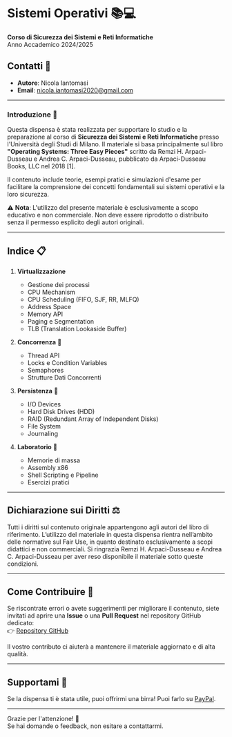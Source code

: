 # Sistemi Operativi 📚💻  
**Corso di Sicurezza dei Sistemi e Reti Informatiche**  
Anno Accademico 2024/2025  

## Contatti 📩  
- **Autore**: Nicola Iantomasi  
- **Email**: nicola.iantomasi2020@gmail.com  

---

### Introduzione 🌟  
Questa dispensa è stata realizzata per supportare lo studio e la preparazione al corso di **Sicurezza dei Sistemi e Reti Informatiche** presso l'Università degli Studi di Milano. Il materiale si basa principalmente sul libro **"Operating Systems: Three Easy Pieces"** scritto da Remzi H. Arpaci-Dusseau e Andrea C. Arpaci-Dusseau, pubblicato da Arpaci-Dusseau Books, LLC nel 2018 [1].  

Il contenuto include teorie, esempi pratici e simulazioni d'esame per facilitare la comprensione dei concetti fondamentali sui sistemi operativi e la loro sicurezza.  

⚠️ **Nota**: L'utilizzo del presente materiale è esclusivamente a scopo educativo e non commerciale. Non deve essere riprodotto o distribuito senza il permesso esplicito degli autori originali.

---

## Indice 📋  
1. **Virtualizzazione**  
   - Gestione dei processi  
   - CPU Mechanism  
   - CPU Scheduling (FIFO, SJF, RR, MLFQ)  
   - Address Space  
   - Memory API  
   - Paging e Segmentation  
   - TLB (Translation Lookaside Buffer)  

2. **Concorrenza** 👥  
   - Thread API  
   - Locks e Condition Variables  
   - Semaphores  
   - Strutture Dati Concorrenti  

3. **Persistenza** 💾  
   - I/O Devices  
   - Hard Disk Drives (HDD)  
   - RAID (Redundant Array of Independent Disks)  
   - File System  
   - Journaling  

4. **Laboratorio** 🧪  
   - Memorie di massa  
   - Assembly x86  
   - Shell Scripting e Pipeline  
   - Esercizi pratici  

---

## Dichiarazione sui Diritti ⚖️  
Tutti i diritti sul contenuto originale appartengono agli autori del libro di riferimento. L’utilizzo del materiale in questa dispensa rientra nell’ambito delle normative sul Fair Use, in quanto destinato esclusivamente a scopi didattici e non commerciali. Si ringrazia Remzi H. Arpaci-Dusseau e Andrea C. Arpaci-Dusseau per aver reso disponibile il materiale sotto queste condizioni.

---

## Come Contribuire 🤝  
Se riscontrate errori o avete suggerimenti per migliorare il contenuto, siete invitati ad aprire una **Issue** o una **Pull Request** nel repository GitHub dedicato:  
👉 [Repository GitHub](https://github.com/handshak3/dispensa-sistemi-operativi-unimi)  

Il vostro contributo ci aiuterà a mantenere il materiale aggiornato e di alta qualità.  

---

## Supportami 🍺
Se la dispensa ti è stata utile, puoi offrirmi una birra! Puoi farlo su [PayPal](https://www.paypal.me/omgstudiowav).

---

Grazie per l'attenzione! 🙏  
Se hai domande o feedback, non esitare a contattarmi.
